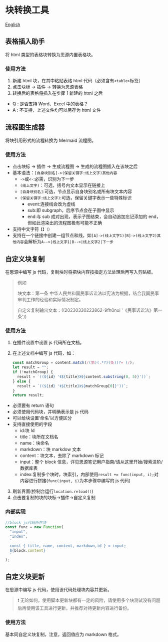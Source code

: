 # 块转换工具

[English](./README_en_US.md)

## 表格插入助手

将 html 类型的表格块转换为思源内置表格块。

### 使用方法

1. 新建 html 块，在其中粘贴表格 html 代码（必须含有`<table>`标签）
2. 点击块标 -> 插件 -> 转换为思源表格
3. 转换后的表格将插入在步骤 1 新建的 html 之后

- Q : 是否支持 Word、Excel 中的表格？
- A : 不支持，上述文件均可以另存为 html 文件

## 流程图生成器

将块引用形式的流程转换为 Mermaid 流程图。

### 使用方法

- 点击块标 -> 插件 -> 生成流程图 -> 生成的流程图插入在该块之后
- 基本语法：`[自身块别名]->(保留关键字:线上文字)其他内容`
  - `->`或`<-`:必需，识别为下一步
  - `(线上文字)`：可选，括号内文本显示在链接上
  - `[自身块别名]`:可选，节点显示自身块别名或所有块文本内容
  - `(保留关键字:线上文字)`:可选，保留关键字表示一些特殊标识
    - event:连接线会改为虚线
    - sub:即 subgraph，后序节点会在子图中显示
    - end:与 sub 成对出现，表示子图结束，会自动追加忘记添加的 end，但如此渲染出的流程图极有可能不正确
- 支持中文字符`【】（）`
- 支持在一个链接中创建一组节点和线，如`[A]->(线上文字1)[B]->(线上文字2)其他内容`会解析为`A-->|线上文字1|B-->|线上文字2|下一步`

## 自定义块复制

在思源中编写 js 代码，复制块时将把块内容按指定方法处理后再写入剪贴板。

> 例如
>
> 块文本：第一条 中华人民共和国民事诉讼法以宪法为根据，结合我国民事审判工作的经验和实际情况制定。
>
> 自定义复制输出文本：((20230330223862-9fh0nui '《民事诉讼法》第一条'))

### 使用方法

1. 在插件设置中设置 js 代码所在文档。
2. 在上述文档中编写 js 代码，如：

   ```js
   const matchGroup = content.match(/(第)(.*?)(条)(?= )/);
   let result = "";
   if (!matchGroup) {
     result = `((${id} '《${title}》${content.substring(0, 5)}'))`;
   } else {
     result = `((${id} '《${title}》${matchGroup[0]}'))`;
   }
   return result;
   ```

- 必须要有 return 语句
- 必须使用代码块，并明确表示是 js 代码
- 可以给块设置‘命名’以方便区分
- 支持直接使用的字段
  - id:块 Id
  - title：块所在文档名
  - name：块命名
  - markdown：块 markdow 文本
  - content：块文本，去除了 markdown 标记
  - input：整个 block 信息，详见思源笔记用户指南/请从这里开始/搜索进阶/数据库表
  - index:复制多个块时，块索引，内部使用`result += func(input, i);`对内容进行拼接(`func(input, i)`为本步骤中编写的 js 代码)

3. 刷新界面(控制台运行`location.reload()`)
4. 点击要复制的块的块标->插件->自定义复制

### 内部实现

```js
//block js代码所在块
const func = new Function(
  "input",
  "index",
  ` 
  const { title, name, content, markdown,id } = input;
  ${block.content}
  `
);
```

## 自定义块更新

在思源中编写 js 代码，使用该代码处理块内容并更新。

> ❗ 无论如何，使用脚本更新块都有一定的风险，请使用多个块测试没有问题后再使用该工具进行更新，并推荐对待更新内容进行备份。

### 使用方法

基本同自定义块复制，注意，返回值应为 markdown 格式。
